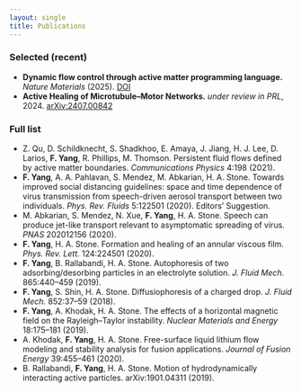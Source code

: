 ```yaml
---
layout: single
title: Publications
---
```


### Selected (recent)
- **Dynamic flow control through active matter programming language.** *Nature Materials* (2025). [DOI](https://doi.org/10.1038/s41563-024-02090-w)
- **Active Healing of Microtubule–Motor Networks.** *under review in PRL*, 2024. [arXiv:2407.00842](https://arxiv.org/abs/2407.00842)

### Full list
- Z. Qu, D. Schildknecht, S. Shadkhoo, E. Amaya, J. Jiang, H. J. Lee, D. Larios, **F. Yang**, R. Phillips, M. Thomson. Persistent fluid flows defined by active matter boundaries. *Communications Physics* 4:198 (2021).
- **F. Yang**, A. A. Pahlavan, S. Mendez, M. Abkarian, H. A. Stone. Towards improved social distancing guidelines: space and time dependence of virus transmission from speech-driven aerosol transport between two individuals. *Phys. Rev. Fluids* 5:122501 (2020). Editors’ Suggestion.
- M. Abkarian, S. Mendez, N. Xue, **F. Yang**, H. A. Stone. Speech can produce jet-like transport relevant to asymptomatic spreading of virus. *PNAS* 202012156 (2020).
- **F. Yang**, H. A. Stone. Formation and healing of an annular viscous film. *Phys. Rev. Lett.* 124:224501 (2020).
- **F. Yang**, B. Rallabandi, H. A. Stone. Autophoresis of two adsorbing/desorbing particles in an electrolyte solution. *J. Fluid Mech.* 865:440–459 (2019).
- **F. Yang**, S. Shin, H. A. Stone. Diffusiophoresis of a charged drop. *J. Fluid Mech.* 852:37–59 (2018).
- **F. Yang**, A. Khodak, H. A. Stone. The effects of a horizontal magnetic field on the Rayleigh–Taylor instability. *Nuclear Materials and Energy* 18:175–181 (2019).
- A. Khodak, **F. Yang**, H. A. Stone. Free-surface liquid lithium flow modeling and stability analysis for fusion applications. *Journal of Fusion Energy* 39:455–461 (2020).
- B. Rallabandi, **F. Yang**, H. A. Stone. Motion of hydrodynamically interacting active particles. arXiv:1901.04311 (2019).
